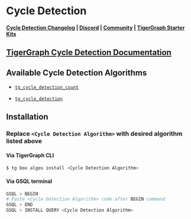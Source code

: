 
# Cycle Detection

#### [Cycle Detection Changelog](https://github.com/tigergraph/gsql-graph-algorithms/blob/master/algorithms/Path/cycle_detection/CHANGELOG.md) | [Discord](https://discord.gg/vFbmPyvJJN) | [Community](https://community.tigergraph.com) | [TigerGraph Starter Kits](https://github.com/zrougamed/TigerGraph-Starter-Kits-Parser)

## [TigerGraph Cycle Detection Documentation](https://docs.tigergraph.com/graph-algorithm-library/path/cycle-detection)

## Available Cycle Detection Algorithms 

* [`tg_cycle_detection_count`](https://github.com/tigergraph/gsql-graph-algorithms/blob/github_link_fix/algorithms/Path/cycle_detection/tg_cycle_detection_count.gsql)

* [`tg_cycle_detection`](https://github.com/tigergraph/gsql-graph-algorithms/blob/github_link_fix/algorithms/Path/cycle_detection/tg_cycle_detection.gsql)

## Installation 

### Replace `<Cycle Detection Algorithm>` with desired algorithm listed above 

#### Via TigerGraph CLI

```bash
$ tg box algos install <Cycle Detection Algorithm>
```

#### Via GSQL terminal

```bash
GSQL > BEGIN
# Paste <Cycle Detection Algorithm> code after BEGIN command
GSQL > END 
GSQL > INSTALL QUERY <Cycle Detection Algorithm>
```
